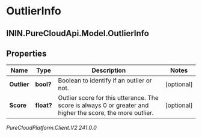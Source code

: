 # OutlierInfo

## ININ.PureCloudApi.Model.OutlierInfo

## Properties

|Name | Type | Description | Notes|
|------------ | ------------- | ------------- | -------------|
| **Outlier** | **bool?** | Boolean to identify if an outlier or not. | [optional] |
| **Score** | **float?** | Outlier score for this utterance. The score is always 0 or greater and higher the score, the more outlier. | [optional] |



_PureCloudPlatform.Client.V2 241.0.0_
